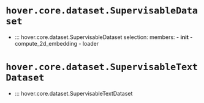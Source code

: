 # `hover.core.dataset.SupervisableDataset`

- ::: hover.core.dataset.SupervisableDataset
    selection:
      members:
        - __init__
        - compute_2d_embedding
        - loader

# `hover.core.dataset.SupervisableTextDataset`

- ::: hover.core.dataset.SupervisableTextDataset

